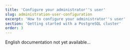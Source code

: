 ```yaml
---
title: 'Configure your administrator''s user'
slug: administration-user-configuration
excerpt: 'How to configure your administrator''s user'
section: 'Getting started with a PostgreSQL cluster'
order: 3
---
```


English documentation not yet available...